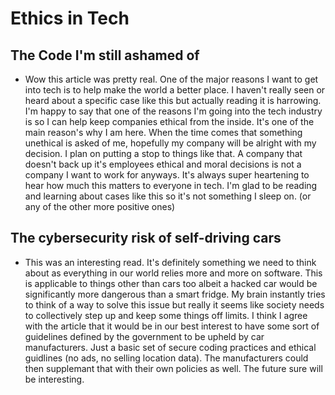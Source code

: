 # Ethics in Tech

## The Code I'm still ashamed of

- Wow this article was pretty real. One of the major reasons I want to get into tech is to help make the world a better place. I haven't really seen or heard about a specific case like this but actually reading it is harrowing. I'm happy to say that one of the reasons I'm going into the tech industry is so I can help keep companies ethical from the inside. It's one of the main reason's why I am here. When the time comes that something unethical is asked of me, hopefully my company will be alright with my decision. I plan on putting a stop to things like that. A company that doesn't back up it's employees ethical and moral decisions is not a company I want to work for anyways. It's always super heartening to hear how much this matters to everyone in tech. I'm glad to be reading and learning about cases like this so it's not something I sleep on. (or any of the other more positive ones)

## The cybersecurity risk of self-driving cars

- This was an interesting read. It's definitely something we need to think about as everything in our world relies more and more on software. This is applicable to things other than cars too albeit a hacked car would be significantly more dangerous than a smart fridge. My brain instantly tries to think of a way to solve this issue but really it seems like society needs to collectively step up and keep some things off limits. I think I agree with the article that it would be in our best interest to have some sort of guidelines defined by the government to be upheld by car manufacturers. Just a basic set of secure coding practices and ethical guidlines (no ads, no selling location data). The manufacturers could then supplemant that with their own policies as well. The future sure will be interesting.
